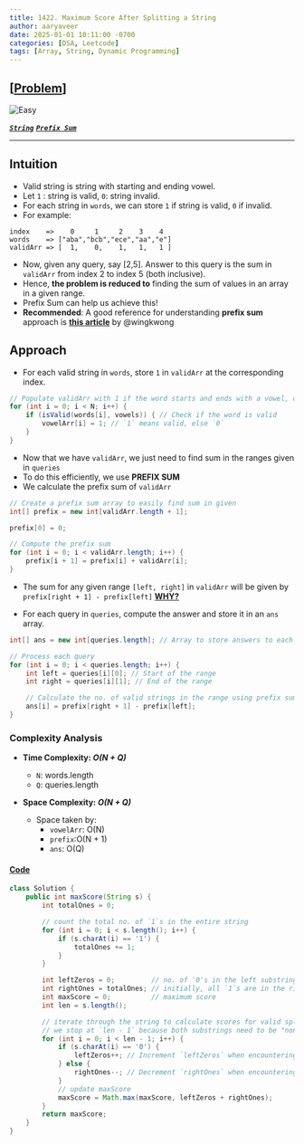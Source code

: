 ```yaml
---
title: 1422. Maximum Score After Splitting a String
author: aaryaveer
date: 2025-01-01 10:11:00 -0700
categories: [DSA, Leetcode]
tags: [Array, String, Dynamic Programming]
---
```


## [[Problem](https://leetcode.com/problems/maximum-score-after-splitting-a-string/description/)]

![Easy](https://img.shields.io/badge/Easy-green?style=for-the-badge) 
<!-- ![Medium](https://img.shields.io/badge/Medium-yellow?style=for-the-badge)   -->
<!-- ![Hard](https://img.shields.io/badge/Hard-red?style=for-the-badge) -->

[**_`String`_**](https://akr2803.github.io/tags/string/) [**_`Prefix Sum`_**](https://akr2803.github.io/tags/prefix-sum/)

---

## Intuition
- Valid string is string with starting and ending vowel.
- Let `1` : string is valid, `0`: string invalid.
- For each string in `words`, we can store `1` if string is valid, `0` if invalid.
- For example:
```
index    =>    0     1     2    3    4
words    => ["aba","bcb","ece","aa","e"]
validArr => [  1,    0,    1,   1,   1 ] 
```

- Now, given any query, say [2,5]. Answer to this query is the sum in `validArr` from index 2 to index 5 (both inclusive).
- Hence, **the problem is reduced to** finding the sum of values in an array in a given range.
- Prefix Sum can help us achieve this!
- **Recommended**: A good reference for understanding **prefix sum** approach is [**this article**](https://leetcodethehardway.com/tutorials/basic-topics/prefix-sum) by @wingkwong

## Approach

- For each valid string in `words`, store `1` in `validArr` at the corresponding index.
```java
// Populate validArr with 1 if the word starts and ends with a vowel, otherwise 0
for (int i = 0; i < N; i++) {
    if (isValid(words[i], vowels)) { // Check if the word is valid
        vowelArr[i] = 1; // `1` means valid, else `0`
    }
}
```


- Now that we have `validArr`, we just need to find sum in the ranges given in `queries`
- To do this efficiently, we use **PREFIX SUM**
- We calculate the prefix sum of `validArr`

```java
// Create a prefix sum array to easily find sum in given 
int[] prefix = new int[validArr.length + 1];

prefix[0] = 0; 

// Compute the prefix sum
for (int i = 0; i < validArr.length; i++) {
    prefix[i + 1] = prefix[i] + validArr[i];
}
```
- The sum for any given range `[left, right]` in `validArr` will be given by `prefix[right + 1] - prefix[left]` [**WHY?**](https://leetcodethehardway.com/tutorials/basic-topics/prefix-sum)

- For each query in `queries`, compute the answer and store it in an `ans` array.
```java
int[] ans = new int[queries.length]; // Array to store answers to each query

// Process each query
for (int i = 0; i < queries.length; i++) {
    int left = queries[i][0]; // Start of the range
    int right = queries[i][1]; // End of the range

    // Calculate the no. of valid strings in the range using prefix sum
    ans[i] = prefix[right + 1] - prefix[left];
}
```

### Complexity Analysis

- **Time Complexity: _O(N + Q)_**  
  - `N`: words.length
  - `Q`: queries.length

- **Space Complexity: _O(N + Q)_**  
  - Space taken by:
    - `vowelArr`: O(N)
    - `prefix`:O(N + 1) 
    - `ans`: O(Q)

#### [Code](https://github.com/AKR-2803/DSA-Declassified/blob/main/POTD-Leetcode/January/code/MaxScoreAfterSplittingAString.java)

```java
class Solution {
    public int maxScore(String s) {
        int totalOnes = 0;

        // count the total no. of `1`s in the entire string
        for (int i = 0; i < s.length(); i++) {
            if (s.charAt(i) == '1') {
                totalOnes += 1;
            }
        }

        int leftZeros = 0;         // no. of '0's in the left substring
        int rightOnes = totalOnes; // initially, all `1`s are in the right substring
        int maxScore = 0;          // maximum score
        int len = s.length();

        // iterate through the string to calculate scores for valid splits
        // we stop at `len - 1` because both substrings need to be "non-empty"
        for (int i = 0; i < len - 1; i++) {
            if (s.charAt(i) == '0') {
                leftZeros++; // Increment `leftZeros` when encountering a '0'
            } else {
                rightOnes--; // Decrement `rightOnes` when encountering a '1' (moving to left)
            }
            // update maxScore
            maxScore = Math.max(maxScore, leftZeros + rightOnes);
        }
        return maxScore;
    }
}
```